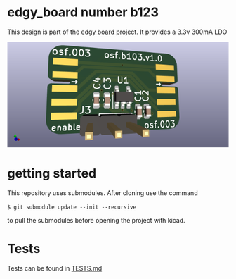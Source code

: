 # edgy_board number b123
This design is part of the [edgy board project](https://github.com/skunkforce/edgy_boards). It provides a 3.3v 300mA LDO

![](/board/board.png)

# getting started
This repository uses submodules. After cloning use the command 

```$ git submodule update --init --recursive```

to pull the submodules before opening the project with kicad. 

# Tests
Tests can be found in [TESTS.md](TESTS.md)


